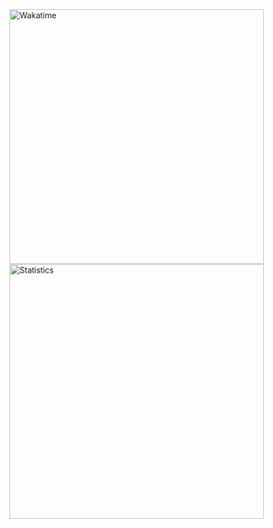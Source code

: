 <img src="https://github-readme-stats.vercel.app/api/wakatime?username=booky10&custom_title=Wakatime%20Statistics&line_height=20&layout=compact&langs_count=10&theme=monokai&title_color=ffffff&hide=other" alt="Wakatime" width="450">

<img src="https://github-readme-stats.vercel.app/api?username=booky10&show_icons=true&custom_title=GitHub%20Statistics&include_all_commits=true&count_private=true&theme=monokai&line_height=20&text_bold=false&title_color=ffffff&ring_color=eb1f6a" alt="Statistics" width="450">
